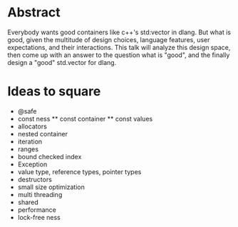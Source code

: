 # Abstract

Everybody wants good containers like c++'s std:vector in dlang.
But what is good, given the multitude of design choices, language features, 
user expectations, and their interactions.
This talk will analyze this design space, then come up with an answer to the
question what is "good", and the finally design a "good" std.vector for dlang.

# Ideas to square

* @safe
* const ness
** const container
** const values
* allocators
* nested container
* iteration
* ranges
* bound checked index
* Exception
* value type, reference types, pointer types
* destructors
* small size optimization
* multi threading
* shared
* performance
* lock-free ness
